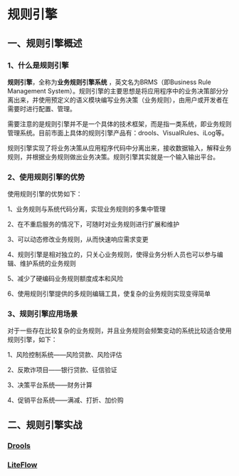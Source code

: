 # 规则引擎

## 一、规则引擎概述

### 1、什么是规则引擎

**规则引擎**，全称为**业务规则引擎系统** ，英文名为BRMS（即Business Rule Management System）。规则引擎的主要思想是将应用程序中的业务决策部分分离出来，并使用预定义的语义模块编写业务决策（业务规则），由用户或开发者在需要时进行配置、管理。

需要注意的是规则引擎并不是一个具体的技术框架，而是指一类系统，即业务规则管理系统。目前市面上具体的规则引擎产品有：drools、VisualRules、iLog等。

规则引擎实现了将业务决策从应用程序代码中分离出来，接收数据输入，解释业务规则，并根据业务规则做出业务决策。规则引擎其实就是一个输入输出平台。

### 2、使用规则引擎的优势

使用规则引擎的优势如下：

1、业务规则与系统代码分离，实现业务规则的多集中管理

2、在不重启服务的情况下，可随时对业务规则进行扩展和维护

3、可以动态修改业务规则，从而快速响应需求变更

4、规则引擎是相对独立的，只关心业务规则，使得业务分析人员也可以参与编辑、维护系统的业务规则

5、减少了硬编码业务规则额度成本和风险

6、使用规则引擎提供的多规则编辑工具，使复杂的业务规则实现变得简单

### 3、规则引擎应用场景

对于一些存在比较复杂的业务规则，并且业务规则会频繁变动的系统比较适合使用规则引擎，如下：

1、风险控制系统——风险贷款、风险评估

2、反欺诈项目——银行贷款、征信验证

3、决策平台系统——财务计算

4、促销平台系统——满减、打折、加价购

## 二、规则引擎实战

### [Drools](./Drools)
### [LiteFlow](./LiteFlow)
